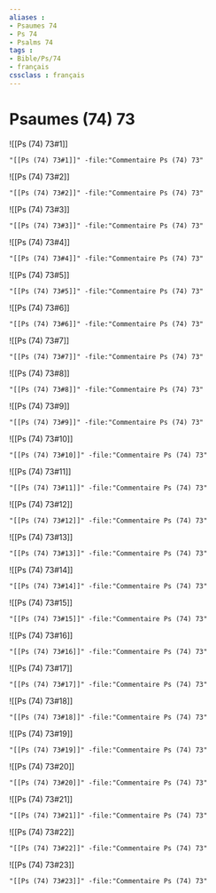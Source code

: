 ```yaml
---
aliases : 
- Psaumes 74
- Ps 74
- Psalms 74
tags : 
- Bible/Ps/74
- français
cssclass : français
---
```


# Psaumes (74) 73

![[Ps (74) 73#1]]

```query
"[[Ps (74) 73#1]]" -file:"Commentaire Ps (74) 73"
```

![[Ps (74) 73#2]]

```query
"[[Ps (74) 73#2]]" -file:"Commentaire Ps (74) 73"
```

![[Ps (74) 73#3]]

```query
"[[Ps (74) 73#3]]" -file:"Commentaire Ps (74) 73"
```

![[Ps (74) 73#4]]

```query
"[[Ps (74) 73#4]]" -file:"Commentaire Ps (74) 73"
```

![[Ps (74) 73#5]]

```query
"[[Ps (74) 73#5]]" -file:"Commentaire Ps (74) 73"
```

![[Ps (74) 73#6]]

```query
"[[Ps (74) 73#6]]" -file:"Commentaire Ps (74) 73"
```

![[Ps (74) 73#7]]

```query
"[[Ps (74) 73#7]]" -file:"Commentaire Ps (74) 73"
```

![[Ps (74) 73#8]]

```query
"[[Ps (74) 73#8]]" -file:"Commentaire Ps (74) 73"
```

![[Ps (74) 73#9]]

```query
"[[Ps (74) 73#9]]" -file:"Commentaire Ps (74) 73"
```

![[Ps (74) 73#10]]

```query
"[[Ps (74) 73#10]]" -file:"Commentaire Ps (74) 73"
```

![[Ps (74) 73#11]]

```query
"[[Ps (74) 73#11]]" -file:"Commentaire Ps (74) 73"
```

![[Ps (74) 73#12]]

```query
"[[Ps (74) 73#12]]" -file:"Commentaire Ps (74) 73"
```

![[Ps (74) 73#13]]

```query
"[[Ps (74) 73#13]]" -file:"Commentaire Ps (74) 73"
```

![[Ps (74) 73#14]]

```query
"[[Ps (74) 73#14]]" -file:"Commentaire Ps (74) 73"
```

![[Ps (74) 73#15]]

```query
"[[Ps (74) 73#15]]" -file:"Commentaire Ps (74) 73"
```

![[Ps (74) 73#16]]

```query
"[[Ps (74) 73#16]]" -file:"Commentaire Ps (74) 73"
```

![[Ps (74) 73#17]]

```query
"[[Ps (74) 73#17]]" -file:"Commentaire Ps (74) 73"
```

![[Ps (74) 73#18]]

```query
"[[Ps (74) 73#18]]" -file:"Commentaire Ps (74) 73"
```

![[Ps (74) 73#19]]

```query
"[[Ps (74) 73#19]]" -file:"Commentaire Ps (74) 73"
```

![[Ps (74) 73#20]]

```query
"[[Ps (74) 73#20]]" -file:"Commentaire Ps (74) 73"
```

![[Ps (74) 73#21]]

```query
"[[Ps (74) 73#21]]" -file:"Commentaire Ps (74) 73"
```

![[Ps (74) 73#22]]

```query
"[[Ps (74) 73#22]]" -file:"Commentaire Ps (74) 73"
```

![[Ps (74) 73#23]]

```query
"[[Ps (74) 73#23]]" -file:"Commentaire Ps (74) 73"
```

